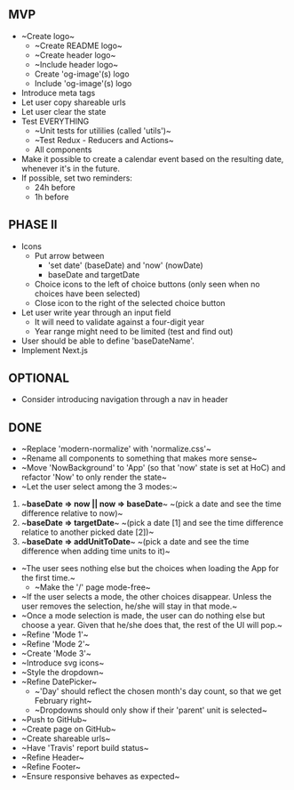 ## MVP

- ~Create logo~
  - ~Create README logo~
  - ~Create header logo~
  - ~Include header logo~
  - Create 'og-image'(s) logo
  - Include 'og-image'(s) logo
- Introduce meta tags
- Let user copy shareable urls
- Let user clear the state
- Test EVERYTHING
  - ~Unit tests for utililies (called 'utils')~
  - ~Test Redux - Reducers and Actions~
  - All components
- Make it possible to create a calendar event based on the resulting date, whenever it's in the future.
 - If possible, set two reminders:
   - 24h before
   -  1h before

## PHASE II

- Icons
  - Put arrow between
    - 'set date' (baseDate) and 'now' (nowDate)
    - baseDate and targetDate
  - Choice icons to the left of choice buttons (only seen when no choices have been selected)
  - Close icon to the right of the selected choice button
- Let user write year through an input field
  - It will need to validate against a four-digit year
  - Year range might need to be limited (test and find out)
- User should be able to define 'baseDateName'.
- Implement Next.js

## OPTIONAL

- Consider introducing navigation through a nav in header

## DONE

- ~Replace 'modern-normalize' with 'normalize.css'~
- ~Rename all components to something that makes more sense~
- ~Move 'NowBackground' to 'App' (so that 'now' state is set at HoC) and refactor 'Now' to only render the state~
- ~Let the user select among the 3 modes:~
 1. ~**baseDate => now || now => baseDate**~
    ~(pick a date and see the time difference relative to now)~
 2. ~**baseDate => targetDate**~
    ~(pick a date [1] and see the time difference relatice to another picked date [2])~
 3. ~**baseDate => addUnitToDate**~
    ~(pick a date and see the time difference when adding time units to it)~
 - ~The user sees nothing else but the choices when loading the App for the first time.~
   - ~Make the '/' page mode-free~
 - ~If the user selects a mode, the other choices disappear. Unless the user removes the selection, he/she will stay in that mode.~
 - ~Once a mode selection is made, the user can do nothing else but choose a year. Given that he/she does that, the rest of the UI will pop.~
- ~Refine 'Mode 1'~
- ~Refine 'Mode 2'~
- ~Create 'Mode 3'~
- ~Introduce svg icons~
- ~Style the dropdown~
- ~Refine DatePicker~
  - ~'Day' should reflect the chosen month's day count, so that we get February right~
  - ~Dropdowns should only show if their 'parent' unit is selected~
- ~Push to GitHub~
- ~Create page on GitHub~
- ~Create shareable urls~
- ~Have 'Travis' report build status~
- ~Refine Header~
- ~Refine Footer~
- ~Ensure responsive behaves as expected~

